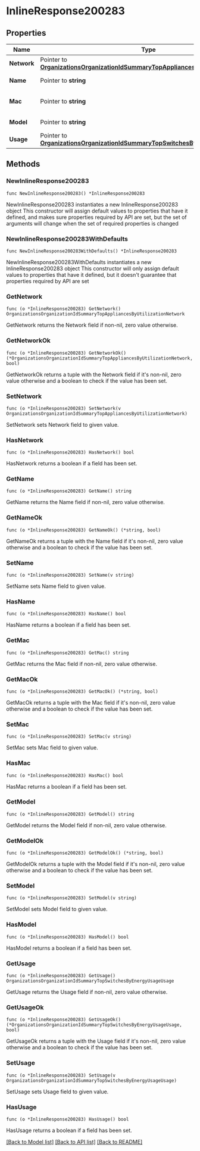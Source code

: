 # InlineResponse200283

## Properties

Name | Type | Description | Notes
------------ | ------------- | ------------- | -------------
**Network** | Pointer to [**OrganizationsOrganizationIdSummaryTopAppliancesByUtilizationNetwork**](OrganizationsOrganizationIdSummaryTopAppliancesByUtilizationNetwork.md) |  | [optional] 
**Name** | Pointer to **string** | Name of the switch | [optional] 
**Mac** | Pointer to **string** | Mac address of the switch | [optional] 
**Model** | Pointer to **string** | Model of the switch | [optional] 
**Usage** | Pointer to [**OrganizationsOrganizationIdSummaryTopSwitchesByEnergyUsageUsage**](OrganizationsOrganizationIdSummaryTopSwitchesByEnergyUsageUsage.md) |  | [optional] 

## Methods

### NewInlineResponse200283

`func NewInlineResponse200283() *InlineResponse200283`

NewInlineResponse200283 instantiates a new InlineResponse200283 object
This constructor will assign default values to properties that have it defined,
and makes sure properties required by API are set, but the set of arguments
will change when the set of required properties is changed

### NewInlineResponse200283WithDefaults

`func NewInlineResponse200283WithDefaults() *InlineResponse200283`

NewInlineResponse200283WithDefaults instantiates a new InlineResponse200283 object
This constructor will only assign default values to properties that have it defined,
but it doesn't guarantee that properties required by API are set

### GetNetwork

`func (o *InlineResponse200283) GetNetwork() OrganizationsOrganizationIdSummaryTopAppliancesByUtilizationNetwork`

GetNetwork returns the Network field if non-nil, zero value otherwise.

### GetNetworkOk

`func (o *InlineResponse200283) GetNetworkOk() (*OrganizationsOrganizationIdSummaryTopAppliancesByUtilizationNetwork, bool)`

GetNetworkOk returns a tuple with the Network field if it's non-nil, zero value otherwise
and a boolean to check if the value has been set.

### SetNetwork

`func (o *InlineResponse200283) SetNetwork(v OrganizationsOrganizationIdSummaryTopAppliancesByUtilizationNetwork)`

SetNetwork sets Network field to given value.

### HasNetwork

`func (o *InlineResponse200283) HasNetwork() bool`

HasNetwork returns a boolean if a field has been set.

### GetName

`func (o *InlineResponse200283) GetName() string`

GetName returns the Name field if non-nil, zero value otherwise.

### GetNameOk

`func (o *InlineResponse200283) GetNameOk() (*string, bool)`

GetNameOk returns a tuple with the Name field if it's non-nil, zero value otherwise
and a boolean to check if the value has been set.

### SetName

`func (o *InlineResponse200283) SetName(v string)`

SetName sets Name field to given value.

### HasName

`func (o *InlineResponse200283) HasName() bool`

HasName returns a boolean if a field has been set.

### GetMac

`func (o *InlineResponse200283) GetMac() string`

GetMac returns the Mac field if non-nil, zero value otherwise.

### GetMacOk

`func (o *InlineResponse200283) GetMacOk() (*string, bool)`

GetMacOk returns a tuple with the Mac field if it's non-nil, zero value otherwise
and a boolean to check if the value has been set.

### SetMac

`func (o *InlineResponse200283) SetMac(v string)`

SetMac sets Mac field to given value.

### HasMac

`func (o *InlineResponse200283) HasMac() bool`

HasMac returns a boolean if a field has been set.

### GetModel

`func (o *InlineResponse200283) GetModel() string`

GetModel returns the Model field if non-nil, zero value otherwise.

### GetModelOk

`func (o *InlineResponse200283) GetModelOk() (*string, bool)`

GetModelOk returns a tuple with the Model field if it's non-nil, zero value otherwise
and a boolean to check if the value has been set.

### SetModel

`func (o *InlineResponse200283) SetModel(v string)`

SetModel sets Model field to given value.

### HasModel

`func (o *InlineResponse200283) HasModel() bool`

HasModel returns a boolean if a field has been set.

### GetUsage

`func (o *InlineResponse200283) GetUsage() OrganizationsOrganizationIdSummaryTopSwitchesByEnergyUsageUsage`

GetUsage returns the Usage field if non-nil, zero value otherwise.

### GetUsageOk

`func (o *InlineResponse200283) GetUsageOk() (*OrganizationsOrganizationIdSummaryTopSwitchesByEnergyUsageUsage, bool)`

GetUsageOk returns a tuple with the Usage field if it's non-nil, zero value otherwise
and a boolean to check if the value has been set.

### SetUsage

`func (o *InlineResponse200283) SetUsage(v OrganizationsOrganizationIdSummaryTopSwitchesByEnergyUsageUsage)`

SetUsage sets Usage field to given value.

### HasUsage

`func (o *InlineResponse200283) HasUsage() bool`

HasUsage returns a boolean if a field has been set.


[[Back to Model list]](../README.md#documentation-for-models) [[Back to API list]](../README.md#documentation-for-api-endpoints) [[Back to README]](../README.md)


